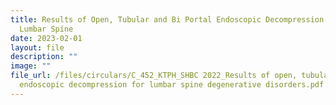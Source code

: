 ```yaml
---
title: Results of Open, Tubular and Bi Portal Endoscopic Decompression for
  Lumbar Spine
date: 2023-02-01
layout: file
description: ""
image: ""
file_url: /files/circulars/C_452_KTPH_SHBC 2022_Results of open, tubular and bi-portal
  endoscopic decompression for lumbar spine degenerative disorders.pdf
---
```

